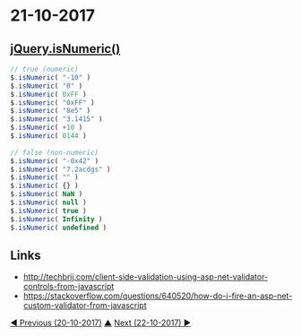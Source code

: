 # 21-10-2017

## [jQuery.isNumeric()](https://api.jquery.com/jQuery.isNumeric/)
```javascript
// true (numeric)
$.isNumeric( "-10" )
$.isNumeric( "0" )
$.isNumeric( 0xFF )
$.isNumeric( "0xFF" )
$.isNumeric( "8e5" )
$.isNumeric( "3.1415" )
$.isNumeric( +10 )
$.isNumeric( 0144 )
 
// false (non-numeric)
$.isNumeric( "-0x42" )
$.isNumeric( "7.2acdgs" )
$.isNumeric( "" )
$.isNumeric( {} )
$.isNumeric( NaN )
$.isNumeric( null )
$.isNumeric( true )
$.isNumeric( Infinity )
$.isNumeric( undefined )
```



## Links
* http://techbrij.com/client-side-validation-using-asp-net-validator-controls-from-javascript
* https://stackoverflow.com/questions/640520/how-do-i-fire-an-asp-net-custom-validator-from-javascript


[◀ Previous (20-10-2017)](https://github.com/humayuns/Workspace/blob/master/Diary/2017/October/20/notebook.md) [▲](https://github.com/humayuns/Workspace/tree/master/Diary/2017/October)
[Next (22-10-2017) ▶](https://github.com/humayuns/Workspace/blob/master/Diary/2017/October/22/notebook.md)